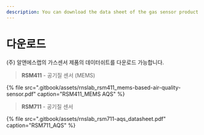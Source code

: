 ```yaml
---
description: You can download the data sheet of the gas sensor product.
---
```


# 다운로드

\(주\) 알앤에스랩의 가스센서 제품의 데이터쉬트를 다운로드 가능합니다.



> **RSM411** - 공기질 센서 \(MEMS\)

{% file src=".gitbook/assets/rnslab\_rsm411\_mems-based-air-quality-sensor.pdf" caption="RSM411\_MEMS AQS" %}

> **RSM711** - 공기질 센서

{% file src=".gitbook/assets/rnslab\_rsm711-aqs\_datasheet.pdf" caption="RSM711\_AQS" %}

